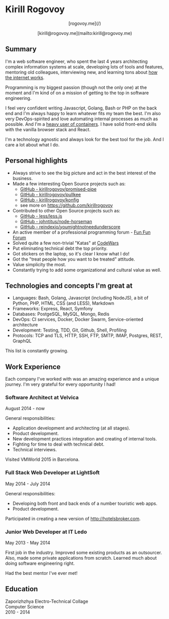 # Kirill Rogovoy

<div style="text-align: center;">
    <p>[rogovoy.me](/)</p>
    <p>[kirill@rogovoy.me](mailto:kirill@rogovoy.me)</p>
</div>

## Summary
I'm a web software engineer, who spent the last 4 years architecting complex information systems at scale, developing lots of tools and features, mentoring old colleagues, interviewing new, and learning tons about [how the internet works](/hire/how-the-internet-works.gif).

Programming is my biggest passion (though not the only one) at the moment and I'm kind of on a mission of getting to the top in software engineering.

I feel very confident writing Javascript, Golang, Bash or PHP on the back end and I'm always happy to learn whatever fits my team the best. I'm also very DevOps-spirited and love automating internal processes as much as possible. And I'm a [heavy user of containers](/hire/docker-all-the-things.png). I have solid front-end skills with the vanilla browser stack and React.

I'm a technology agnostic and always look for the best tool for the job. And I care a lot about what I do.

## Personal highlights
- Always strive to see the big picture and act in the best interest of the business.
- Made a few interesting Open Source projects such as:
	- [GitHub - kirillrogovoy/promised-pipe](https://github.com/kirillrogovoy/promised-pipe)
	- [GitHub - kirillrogovoy/pullkee](https://github.com/kirillrogovoy/pullkee)
	- [GitHub - kirillrogovoy/konfig](https://github.com/kirillrogovoy/konfig)
	- see more on https://github.com/kirillrogovoy
- Contributed to other Open Source projects such as:
	- [GitHub - less/less.js](https://github.com/less/less.js/)
	- [GitHub - johntitus/node-horseman](https://github.com/johntitus/node-horseman)
	- [GitHub - reindexio/youmightnotneedunderscore](https://github.com/reindexio/youmightnotneedunderscore)
- An active member of a professional programming forum - [Fun Fun Forum](https://www.funfunforum.com/)
- Solved quite a few non-trivial "Katas" at [CodeWars](https://www.codewars.com/users/kirillrogovoy)
- Put eliminating technical debt the top priority.
- Got stickers on the laptop, so it's clear I know what I do!
- Got the "treat people how you want to be treated" attitude.
- Value simplicity the most.
- Constantly trying to add some organizational and cultural value as well.

## Technologies and concepts I'm great at

- Languages: Bash, Golang, Javascript (including NodeJS), a bit of Python, PHP, HTML, CSS (and LESS), Markdown
- Frameworks: Express, React, Symfony
- Databases: PostgeSQL, MySQL, Mongo, Redis
- DevOps: CI services, Docker, Docker Swarm, Service-oriented architecture
- Development: Testing, TDD, Git, Github, Shell, Profiling
- Protocols: TCP and TLS, HTTP, SSH, FTP, SMTP, IMAP, Postgres, REST, GraphQL

This list is constantly growing.

## Work Experience
Each company I've worked with was an amazing experience and a unique journey. I'm very grateful for every opportunity I had!

### Software Architect at Velvica
August 2014 - now

General responsibilities:
- Application development and architecting (at all stages).
- Product development.
- New development practices integration and creating of internal tools.
- Fighting for time to deal with technical debt.
- Technical interviews.

Visited VMWorld 2015 in Barcelona.

### Full Stack Web Developer at LightSoft
May 2014 - July 2014

General responsibilities:
- Developing both front and back ends of a number touristic web apps.
- Product development.

Participated in creating a new version of  http://hotelsbroker.com.

### Junior Web Developer at IT Ledo
May 2013 - May 2014

First job in the industry. Improved some existing products as an outsourcer. Also, made some private applications from scratch. Learned much about doing software engineering right.

Had the best mentor I've ever met!

## Education

Zaporizhzhya Electro-Technical Collage<br>
Computer Science<br>
2010 - 2014
